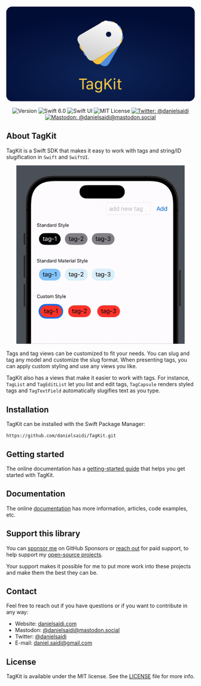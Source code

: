 <p align="center">
    <img src ="Resources/Logo_Rounded.png" alt="TagKit Logo" title="TagKit" />
</p>

<p align="center">
    <img src="https://img.shields.io/github/v/release/danielsaidi/TagKit?color=%2300550&sort=semver" alt="Version" />
    <img src="https://img.shields.io/badge/Swift-6.0-orange.svg" alt="Swift 6.0" />
    <img src="https://img.shields.io/badge/platform-SwiftUI-blue.svg" alt="Swift UI" title="Swift UI" />
    <img src="https://img.shields.io/github/license/danielsaidi/TagKit" alt="MIT License" />
        <a href="https://twitter.com/danielsaidi">
        <img src="https://img.shields.io/twitter/url?label=Twitter&style=social&url=https%3A%2F%2Ftwitter.com%2Fdanielsaidi" alt="Twitter: @danielsaidi" title="Twitter: @danielsaidi" />
    </a>
    <a href="https://mastodon.social/@danielsaidi">
        <img src="https://img.shields.io/mastodon/follow/000253346?label=mastodon&style=social" alt="Mastodon: @danielsaidi@mastodon.social" title="Mastodon: @danielsaidi@mastodon.social" />
    </a>
</p>



## About TagKit

TagKit is a Swift SDK that makes it easy to work with tags and string/ID slugification in `Swift` and `SwiftUI`.

<p align="center">
    <img src="Resources/Demo-v2.gif" width=450 />
</p>

Tags and tag views can be customized to fit your needs. You can slug and tag any model and customize the slug format. When presenting tags, you can apply custom styling and use any views you like.

TagKit also has a views that make it easier to work with tags. For instance, ``TagList`` and ``TagEditList`` let you list and edit tags, ``TagCapsule`` renders styled tags and ``TagTextField`` automatically slugifies text as you type.




## Installation

TagKit can be installed with the Swift Package Manager:

```
https://github.com/danielsaidi/TagKit.git
```



## Getting started

The online documentation has a [getting-started guide][Getting-Started] that helps you get started with TagKit.



## Documentation

The online [documentation][Documentation] has more information, articles, code examples, etc.



## Support this library

You can [sponsor me][Sponsors] on GitHub Sponsors or [reach out][Email] for paid support, to help support my [open-source projects][OpenSource].

Your support makes it possible for me to put more work into these projects and make them the best they can be.



## Contact

Feel free to reach out if you have questions or if you want to contribute in any way:

* Website: [danielsaidi.com][Website]
* Mastodon: [@danielsaidi@mastodon.social][Mastodon]
* Twitter: [@danielsaidi][Twitter]
* E-mail: [daniel.saidi@gmail.com][Email]



## License

TagKit is available under the MIT license. See the [LICENSE][License] file for more info.



[Email]: mailto:daniel.saidi@gmail.com

[Website]: https://www.danielsaidi.com
[GitHub]: https://github.com/danielsaidi
[Twitter]: https://twitter.com/danielsaidi
[Mastodon]: https://mastodon.social/@danielsaidi
[OpenSource]: https://danielsaidi.com/opensource
[Sponsors]: https://github.com/sponsors/danielsaidi

[Documentation]: https://danielsaidi.github.io/TagKit
[Getting-Started]: https://danielsaidi.github.io/TagKit/documentation/tagkit/getting-started

[License]: https://github.com/danielsaidi/TagKit/blob/master/LICENSE
